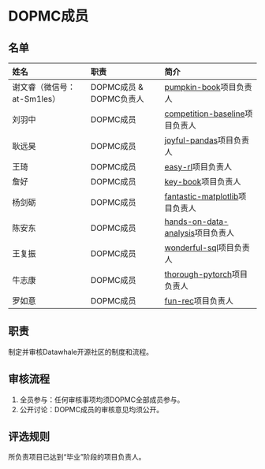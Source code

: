 # DOPMC成员
## 名单
| 姓名 | 职责 | 简介 |
| :----| :---- | :---- |
| 谢文睿（微信号：at-Sm1les） | DOPMC成员 & DOPMC负责人 | [pumpkin-book](https://github.com/datawhalechina/pumpkin-book)项目负责人 |
| 刘羽中 | DOPMC成员 | [competition-baseline](https://github.com/datawhalechina/competition-baseline)项目负责人 |
| 耿远昊 | DOPMC成员 | [joyful-pandas](https://github.com/datawhalechina/joyful-pandas)项目负责人 |
| 王琦 | DOPMC成员 | [easy-rl](https://github.com/datawhalechina/easy-rl)项目负责人 |
| 詹好 | DOPMC成员 | [key-book](https://github.com/datawhalechina/key-book)项目负责人 |
| 杨剑砺 | DOPMC成员 | [fantastic-matplotlib](https://github.com/datawhalechina/fantastic-matplotlib)项目负责人 |
| 陈安东 | DOPMC成员 | [hands-on-data-analysis](https://github.com/datawhalechina/hands-on-data-analysis)项目负责人 |
| 王复振 | DOPMC成员 | [wonderful-sql](https://github.com/datawhalechina/wonderful-sql)项目负责人 |
| 牛志康 | DOPMC成员 | [thorough-pytorch](https://github.com/datawhalechina/thorough-pytorch)项目负责人 |
| 罗如意 | DOPMC成员 | [fun-rec](https://github.com/datawhalechina/fun-rec)项目负责人 |

## 职责
制定并审核Datawhale开源社区的制度和流程。

## 审核流程
1. 全员参与：任何审核事项均须DOPMC全部成员参与。
2. 公开讨论：DOPMC成员的审核意见均须公开。

## 评选规则
所负责项目已达到“毕业”阶段的项目负责人。